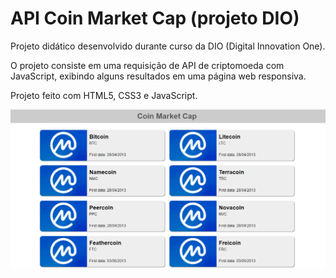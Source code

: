 # API Coin Market Cap (projeto DIO)

Projeto didático desenvolvido durante curso da DIO (Digital Innovation One).

O projeto consiste em uma requisição de API de criptomoeda com JavaScript, exibindo alguns resultados em uma página web responsiva.

Projeto feito com HTML5, CSS3 e JavaScript.



![page-screenshot](./screenshot.png)

